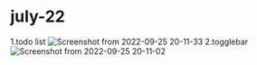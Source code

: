 # july-22
1.todo list ![Screenshot from 2022-09-25 20-11-33](https://user-images.githubusercontent.com/108522080/192149646-79e3e786-8cb8-4d61-b0f3-6caeee53e7c0.png)
2.togglebar![Screenshot from 2022-09-25 20-11-02](https://user-images.githubusercontent.com/108522080/192149659-030f24d6-022d-40dc-a3b3-b37af016d7c1.png)
